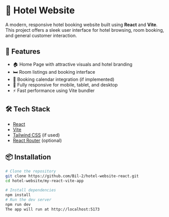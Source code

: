 # 🏨 Hotel Website

A modern, responsive hotel booking website built using **React** and **Vite**. This project offers a sleek user interface for hotel browsing, room booking, and general customer interaction.

## 🚀 Features

- 🏠 Home Page with attractive visuals and hotel branding
- 🛏️ Room listings and booking interface
- 📅 Booking calendar integration (if implemented)
- 📱 Fully responsive for mobile, tablet, and desktop
- ⚡ Fast performance using Vite bundler


## 🛠️ Tech Stack

- [React](https://reactjs.org/)
- [Vite](https://vitejs.dev/)
- [Tailwind CSS](https://tailwindcss.com/) (if used)
- [React Router](https://reactrouter.com/) (optional)

## 📦 Installation

```bash
# Clone the repository
git clone https://github.com/Bil-2/hotel-website-react.git
cd hotel-website/my-react-vite-app

# Install dependencies
npm install
# Run the dev server
npm run dev
The app will run at http://localhost:5173
